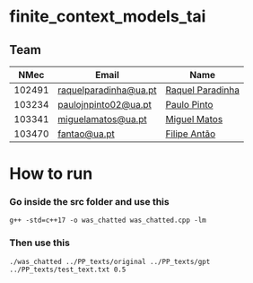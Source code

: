 # finite_context_models_tai

## Team

| NMec   | Email                 | Name                                                   |
|--------|-----------------------|--------------------------------------------------------|
| 102491 | raquelparadinha@ua.pt | [Raquel Paradinha](https://github.com/raquelparadinha) |
| 103234 | paulojnpinto02@ua.pt  | [Paulo Pinto](https://github.com/Pjnp5)                |
| 103341 | miguelamatos@ua.pt    | [Miguel Matos](https://github.com/mankings)            |
| 103470 | fantao@ua.pt          | [Filipe Antão](https://github.com/fantao)              |


# How to run

### Go inside the src folder and use this

```g++ -std=c++17 -o was_chatted was_chatted.cpp -lm```

### Then use this

```./was_chatted ../PP_texts/original ../PP_texts/gpt ../PP_texts/test_text.txt 0.5```